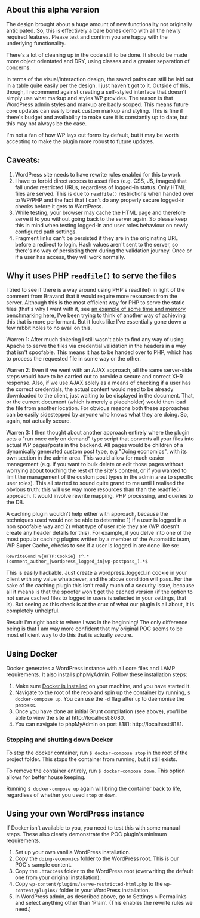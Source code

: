 ## About this alpha version

The design brought about a huge amount of new functionality not originally anticipated. So, this is effectively a bare bones demo with all the newly required features. Please test and confirm you are happy with the underlying functionality.

There's a lot of cleaning up in the code still to be done. It should be made more object orientated and DRY, using classes and a greater separation of concerns.

In terms of the visual/interaction design, the saved paths can still be laid out in a table quite easily per the design. I just haven't got to it. Outside of this, though, I recommend against creating a self-styled interface that doesn't simply use what markup and styles WP provides. The reason is that WordPress admin styles and markup are badly scoped. This means future core updates can easily break custom markup and styling. This is fine if there's budget and availability to make sure it is constantly up to date, but this may not always be the case. 

I'm not a fan of how WP lays out forms by default, but it may be worth accepting to make the plugin more robust to future updates.

## Caveats:
1. WordPress site needs to have rewrite rules enabled for this to work.
2. I have to forbid direct access to asset files (e.g. CSS, JS, images) that fall under restricted URLs, regardless of logged-in status. Only HTML files are served. This is due to `readfile()` restrictions when handed over to WP/PHP and the fact that I can't do any properly secure logged-in checks before it gets to WordPress.
3. While testing, your browser may cache the HTML page and therefore serve it to you without going back to the server again. So please keep this in mind when testing logged-in and user roles behaviour on newly configured path settings.
4. Fragment links can't be persisted if they are in the originating URL before a redirect to login. Hash values aren't sent to the server, so there's no way of persisting them during the validation journey. Once or if a user has access, they will work normally.

## Why it uses PHP `readfile()` to serve the files

I tried to see if there is a way around using PHP's readfile() in light of the comment from Bravand that it would require more resources from the server. Although this is the most efficient way for PHP to serve the static files (that's why I went with it, see [an example of some time and memory benchmarking here](https://www.raditha.com/wiki/Readfile_vs_include/), I've been trying to think of another way of achieving this that is more performant. But it looks like I've essentially gone down a few rabbit holes to no avail on this.

Warren 1: After much tinkering I still wasn't able to find any way of using Apache to serve the files via credential validation in the headers in a way that isn't spoofable. This means it has to be handed over to PHP, which has to process the requested file in some way or the other.

Warren 2: Even if we went with an AJAX approach, all the same server-side steps would have to be carried out to provide a secure and correct XHR response. Also, if we use AJAX solely as a means of checking if a user has the correct credentials, the actual content would need to be already downloaded to the client, just waiting to be displayed in the document. That, or the current document (which is merely a placeholder) would then load the file from another location. For obvious reasons both these approaches can be easily sidestepped by anyone who knows what they are doing. So, again, not actually secure.

Warren 3: I then thought about another approach entirely where the plugin acts a "run once only on demand" type script that converts all your files into actual WP pages/posts in the backend. All pages would be children of a dynamically generated custom post type, e.g "Doing economics", with its own section in the admin area. This would allow for much easier management (e.g. if you want to bulk delete or edit those pages without worrying about touching the rest of the site's content, or if you wanted to limit the management of the custom post types in the admin area to specific user roles). This all started to sound quite grand to me until I realised the obvious truth: this will use way more resources than than the readfile() approach. It would involve rewrite mapping, PHP processing, and queries to the DB. 

A caching plugin wouldn't help either with approach, because the techniques used would not be able to determine 1) if a user is logged in a non spoofable way and 2) what type of user role they are (WP doesn't create any header details for this). For example, if you delve into one of the most popular caching plugins written by a member of the Automattic team, WP Super Cache, checks to see if a user is logged in are done like so:
```
RewriteCond %{HTTP:Cookie} !^.*(comment_author_|wordpress_logged_in|wp-postpass_).*$
```
This is easily hackable. Just create a wordpress_logged_in cookie in your client with any value whatsoever, and the above condition will pass. For the sake of the caching plugin this isn't really much of a security issue, because all it means is that the spoofer won't get the cached version (if the option to not serve cached files to logged in users is selected in your settings, that is). But seeing as this check is at the crux of what our plugin is all about, it is completely unhelpful.

Result: I'm right back to where I was in the beginning! The only difference being is that I am way more confident that my original POC seems to be most efficient way to do this that is actually secure.


## Using Docker

Docker generates a WordPress instance with all core files and LAMP requirements. It also installs phpMyAdmin. Follow these installation steps:

1. Make sure [Docker is installed](https://www.docker.com) on your machine, and you have started it.
2. Navigate to the root of the repo and spin up the container by running, `$ docker-compose up`. You can use the `-d` flag after `up` to daemonise the process.
3. Once you have done an initial Grunt compilation (see above), you'll be able to view the site at http://localhost:8080.
4. You can navigate to phpMyAdmin on port 8181: http://localhost:8181.

### Stopping and shutting down Docker

To stop the docker container, run `$ docker-compose stop` in the root of the project folder. This stops the container from running, but it still exists.

To remove the container entirely, run `$ docker-compose down`. This option allows for better house keeping.

Running `$ docker-compose up` again will bring the container back to life, regardless of whether you used `stop` or `down`.

## Using your own WordPress instance

If Docker isn't available to you, you need to test this with some manual steps. These also clearly demonstrate the POC plugin's minimum requirements.

1. Set up your own vanilla WordPress installation.
2. Copy the `doing-economics` folder to the WordPress root. This is our POC's sample content.
3. Copy the `.htaccess` folder to the WordPress root (overwriting the default one from your original installation).
4. Copy `wp-content/plugins/serve-restricted-html.php` to the `wp-content/plugins/` folder in your WordPress installation.
5. In WordPress admin, as described above, go to Settings > Permalinks and select anything other than 'Plain'. (This enables the rewrite rules we need.)
